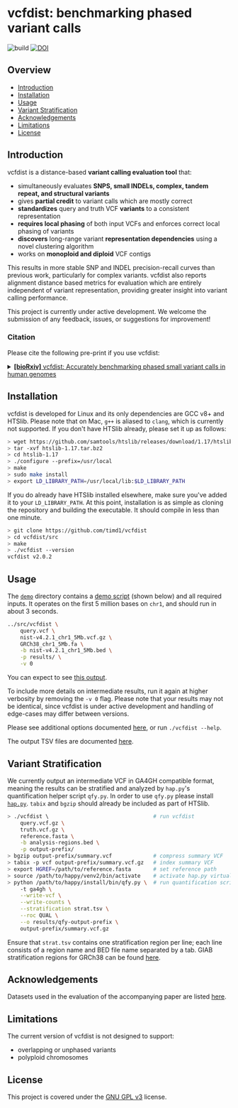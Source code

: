 # vcfdist: benchmarking phased variant calls
![build](https://github.com/timd1/vcfdist/actions/workflows/build.yml/badge.svg)
[![DOI](https://zenodo.org/badge/472945373.svg)](https://zenodo.org/badge/latestdoi/472945373)

## Overview

* [Introduction](#introduction)
* [Installation](#installation)
* [Usage](#usage)
* [Variant Stratification](#variant-stratification)
* [Acknowledgements](#acknowledgements)
* [Limitations](#limitations)
* [License](#license)


## Introduction
vcfdist is a distance-based **variant calling evaluation tool** that:
- simultaneously evaluates **SNPS, small INDELs, complex, tandem repeat, and structural variants**
- gives **partial credit** to variant calls which are mostly correct
- **standardizes** query and truth VCF **variants** to a consistent representation
- **requires local phasing** of both input VCFs and enforces correct local phasing of variants
- **discovers** long-range variant **representation dependencies** using a novel clustering algorithm
- works on **monoploid and diploid** VCF contigs

This results in more stable SNP and INDEL precision-recall curves than previous work, particularly for complex variants. vcfdist also reports alignment distance based metrics for evaluation which are entirely independent of variant representation, providing greater insight into variant calling performance.

This project is currently under active development. We welcome the submission of any feedback, issues, or suggestions for improvement!


### Citation
Please cite the following pre-print if you use vcfdist:

<details>
<summary>
<a href="https://www.biorxiv.org/content/10.1101/2023.03.10.532078v2" target="_blank"><b>[bioRxiv]</b> vcfdist: Accurately benchmarking phased small variant calls in human genomes</a>
</summary>

<pre>
@article {dunn2023vcfdist,
    author = {Dunn, Tim and Narayanasamy, Satish},
    title = {vcfdist: Accurately benchmarking phased small variant calls in human genomes},
    elocation-id = {2023.03.10.532078},
    year = {2023},
    doi = {10.1101/2023.03.10.532078},
    publisher = {Cold Spring Harbor Laboratory},
    URL = {https://www.biorxiv.org/content/10.1101/2023.03.10.532078v2},
    eprint = {https://biorxiv.org/content/10.1101/2023.03.10.532078.full.pdf},
    journal = {bioRxiv}
}
</pre>
</details>


## Installation

vcfdist is developed for Linux and its only dependencies are GCC v8+ and HTSlib. Please note that on Mac, `g++` is aliased to `clang`, which is currently not supported. If you don't have HTSlib already, please set it up as follows:
```bash
> wget https://github.com/samtools/htslib/releases/download/1.17/htslib-1.17.tar.bz2
> tar -xvf htslib-1.17.tar.bz2
> cd htslib-1.17
> ./configure --prefix=/usr/local
> make
> sudo make install
> export LD_LIBRARY_PATH=/usr/local/lib:$LD_LIBRARY_PATH
```
If you do already have HTSlib installed elsewhere, make sure you've added it to your `LD_LIBRARY_PATH`. At this point, installation is as simple as cloning the repository and building the executable. It should compile in less than one minute.

```bash
> git clone https://github.com/timd1/vcfdist
> cd vcfdist/src
> make
> ./vcfdist --version
vcfdist v2.0.2
```


## Usage

The <a href="./demo">`demo`</a> directory contains a <a href="./demo/demo.sh">demo script</a> (shown below) and all required inputs. It operates on the first 5 million bases on `chr1`, and should run in about 3 seconds.
```bash
../src/vcfdist \
    query.vcf \
    nist-v4.2.1_chr1_5Mb.vcf.gz \
    GRCh38_chr1_5Mb.fa \
    -b nist-v4.2.1_chr1_5Mb.bed \
    -p results/ \
    -v 0
```

You can expect to see <a href="./demo/output.txt">this output</a>.

To include more details on intermediate results, run it again at higher verbosity by removing the `-v 0` flag.
Please note that your results may not be identical, since vcfdist is under active development and handling of edge-cases may differ between versions.

Please see additional options documented <a href="./src/README.md">here</a>, or run `./vcfdist --help`.

The output TSV files are documented <a href="./docs/outputs.md">here</a>.


## Variant Stratification

We currently output an intermediate VCF in GA4GH compatible format, meaning the results can be stratified and analyzed by `hap.py`'s quantification helper script `qfy.py`.
In order to use `qfy.py` please install <a href="https://github.com/Illumina/hap.py">`hap.py`</a>.
`tabix` and `bgzip` should already be included as part of HTSlib.

```bash
> ./vcfdist \                                 # run vcfdist
    query.vcf.gz \
    truth.vcf.gz \
    reference.fasta \
    -b analysis-regions.bed \
    -p output-prefix/
> bgzip output-prefix/summary.vcf             # compress summary VCF
> tabix -p vcf output-prefix/summary.vcf.gz   # index summary VCF
> export HGREF=/path/to/reference.fasta       # set reference path
> source /path/to/happy/venv2/bin/activate    # activate hap.py virtualenv
> python /path/to/happy/install/bin/qfy.py \  # run quantification script
    -t ga4gh \
    --write-vcf \
    --write-counts \
    --stratification strat.tsv \
    --roc QUAL \
    --o results/qfy-output-prefix \
    output-prefix/summary.vcf.gz
```
Ensure that `strat.tsv` contains one stratification region per line; each line consists of a region name and BED file name separated by a tab.
GIAB stratification regions for GRCh38 can be found <a href="https://github.com/genome-in-a-bottle/genome-stratifications/tree/master/GRCh38">here</a>.


## Acknowledgements
Datasets used in the evaluation of the accompanying paper are listed <a href="./data/README.md">here</a>.

## Limitations
The current version of vcfdist is not designed to support:
- overlapping or unphased variants
- polyploid chromosomes

## License
This project is covered under the <a href="LICENSE">GNU GPL v3</a> license.
